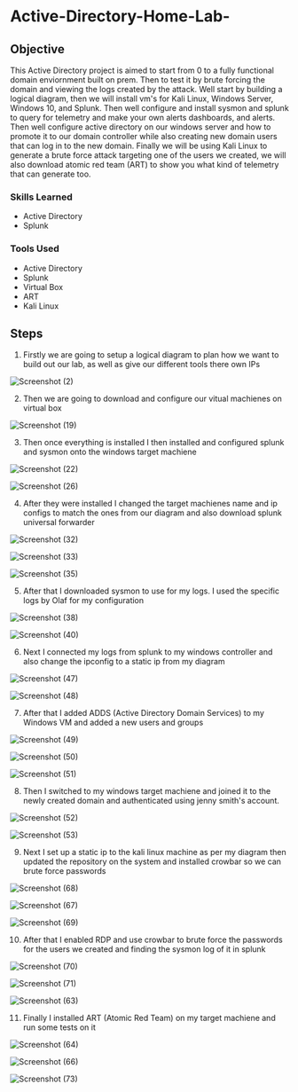 # Active-Directory-Home-Lab-

## Objective
This Active Directory project is aimed to start from 0 to a fully functional domain enviornment built on prem. Then to test it by brute forcing the domain and viewing the logs created by the attack. Well start by building a logical diagram, then we will install vm's for Kali Linux, Windows Server, Windows 10, and Splunk. Then well configure and install sysmon and splunk to query for telemetry and make your own alerts dashboards, and alerts. Then well configure active directory on our windows server and how to promote it to our domain controller while also creating new domain users that can log in to the new domain. Finally we will be using Kali Linux to generate a brute force attack targeting one of the users we created, we will also download atomic red team (ART) to show you what kind of telemetry that can generate too.



### Skills Learned

- Active Directory
- Splunk

### Tools Used


- Active Directory 
- Splunk
- Virtual Box
- ART
- Kali Linux

## Steps
1. Firstly we are going to setup a logical diagram to plan how we want to build out our lab, as well as give our different tools there own IPs

![Screenshot (2)](https://github.com/hinksmon/Active-Directory-Home-Lab-/assets/162920003/9e272d74-1734-4ab0-b9dc-2cb5b435fc4d)

2. Then we are going to download and configure our vitual machienes on virtual box

![Screenshot (19)](https://github.com/hinksmon/Active-Directory-Home-Lab-/assets/162920003/57ab346c-4682-4d60-a07b-da40d56d06d6)

3. Then once everything is installed I then installed and configured splunk and sysmon onto the windows target machiene

![Screenshot (22)](https://github.com/hinksmon/Active-Directory-Home-Lab-/assets/162920003/932a9b98-c349-4008-a880-5879bc56200c)

![Screenshot (26)](https://github.com/hinksmon/Active-Directory-Home-Lab-/assets/162920003/52ce8c20-4687-4dd7-abf7-2bf3ad9d85ae)


4. After they were installed I changed the target machienes name and ip configs to match the ones from our diagram and also download splunk universal forwarder 

![Screenshot (32)](https://github.com/hinksmon/Active-Directory-Home-Lab-/assets/162920003/0effd2f9-19ed-4a41-ab4a-27cff9ad761b)


![Screenshot (33)](https://github.com/hinksmon/Active-Directory-Home-Lab-/assets/162920003/977148b1-2988-457b-89b1-7273d0643b03)

 ![Screenshot (35)](https://github.com/hinksmon/Active-Directory-Home-Lab-/assets/162920003/8a1cbddb-35c2-49ec-873d-7ff512e69a6c)

 5. After that I downloaded sysmon to use for my logs. I used the specific logs by Olaf for my configuration

![Screenshot (38)](https://github.com/hinksmon/Active-Directory-Home-Lab-/assets/162920003/c5d27fa6-925d-422b-8d85-a35a94374d89)

![Screenshot (40)](https://github.com/hinksmon/Active-Directory-Home-Lab-/assets/162920003/48a5c658-0209-46f8-88a3-7c05635220d1)

6. Next I connected my logs from splunk to my windows controller and also change the ipconfig to a static ip from my diagram


![Screenshot (47)](https://github.com/hinksmon/Active-Directory-Home-Lab-/assets/162920003/b7dfff32-f178-481f-9fa1-6346bb6d7ff4)

![Screenshot (48)](https://github.com/hinksmon/Active-Directory-Home-Lab-/assets/162920003/df861ef1-4116-4412-baca-df4cec0d0cf5)


7. After that I added ADDS (Active Directory Domain Services) to my Windows VM and added a new users and groups 

![Screenshot (49)](https://github.com/hinksmon/Active-Directory-Home-Lab-/assets/162920003/8f41a9d4-1d6c-45d9-9ff3-c989a1384c50)

![Screenshot (50)](https://github.com/hinksmon/Active-Directory-Home-Lab-/assets/162920003/6ec3025f-d766-404b-9f34-f8e70c30e94f)

![Screenshot (51)](https://github.com/hinksmon/Active-Directory-Home-Lab-/assets/162920003/6bd69051-453c-4efc-9bd2-f4e85835ed95)

8. Then I switched to my windows target machiene and joined it to the newly created domain and authenticated using jenny smith's account.

![Screenshot (52)](https://github.com/hinksmon/Active-Directory-Home-Lab-/assets/162920003/aa45c75b-c2e1-45c1-954b-1aedae5e23a8)

![Screenshot (53)](https://github.com/hinksmon/Active-Directory-Home-Lab-/assets/162920003/3c726c73-ad6e-4459-a103-d48ff6048fe6)

9. Next I set up a static ip to the kali linux machine as per my diagram then updated the repository on the system and installed crowbar so we can brute force passwords

![Screenshot (68)](https://github.com/hinksmon/Active-Directory-Home-Lab-/assets/162920003/966a26b8-53fe-4efc-9fc1-669f0d9b4f56)

![Screenshot (67)](https://github.com/hinksmon/Active-Directory-Home-Lab-/assets/162920003/00d701a4-54e5-4a4f-af05-92e400fd6c24)

![Screenshot (69)](https://github.com/hinksmon/Active-Directory-Home-Lab-/assets/162920003/e46beb35-2d5a-4f17-ac68-8e4b210b5249)


10. After that I enabled RDP and use crowbar to brute force the passwords for the users we created and finding the sysmon log of it in splunk 

![Screenshot (70)](https://github.com/hinksmon/Active-Directory-Home-Lab-/assets/162920003/c0c181b6-076c-45a7-8fc2-563bdefbdbb2)

![Screenshot (71)](https://github.com/hinksmon/Active-Directory-Home-Lab-/assets/162920003/8a7991a5-2f52-4259-85db-326a9e454cd9)

![Screenshot (63)](https://github.com/hinksmon/Active-Directory-Home-Lab-/assets/162920003/97b9e0ce-0ea1-49cf-a630-2d19bb338866)


11. Finally I installed ART (Atomic Red Team) on my target machiene and run some tests on it 

![Screenshot (64)](https://github.com/hinksmon/Active-Directory-Home-Lab-/assets/162920003/83eb398a-d402-4dc1-83c1-6738821a9342)

![Screenshot (66)](https://github.com/hinksmon/Active-Directory-Home-Lab-/assets/162920003/d398fd72-932b-45fb-89ac-5f5326d98510)

![Screenshot (73)](https://github.com/hinksmon/Active-Directory-Home-Lab-/assets/162920003/34164daa-3fae-494f-b458-6e87585d5c2f)



